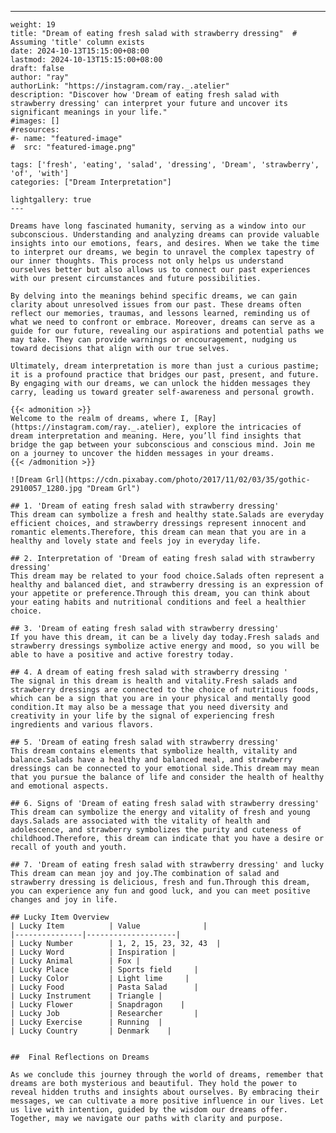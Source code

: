 ---
    weight: 19
    title: "Dream of eating fresh salad with strawberry dressing"  # Assuming 'title' column exists
    date: 2024-10-13T15:15:00+08:00
    lastmod: 2024-10-13T15:15:00+08:00
    draft: false
    author: "ray"
    authorLink: "https://instagram.com/ray._.atelier"
    description: "Discover how 'Dream of eating fresh salad with strawberry dressing' can interpret your future and uncover its significant meanings in your life."
    #images: []
    #resources:
    #- name: "featured-image"
    #  src: "featured-image.png"
    
    tags: ['fresh', 'eating', 'salad', 'dressing', 'Dream', 'strawberry', 'of', 'with']
    categories: ["Dream Interpretation"]
    
    lightgallery: true
    ---
    
    Dreams have long fascinated humanity, serving as a window into our subconscious. Understanding and analyzing dreams can provide valuable insights into our emotions, fears, and desires. When we take the time to interpret our dreams, we begin to unravel the complex tapestry of our inner thoughts. This process not only helps us understand ourselves better but also allows us to connect our past experiences with our present circumstances and future possibilities.
    
    By delving into the meanings behind specific dreams, we can gain clarity about unresolved issues from our past. These dreams often reflect our memories, traumas, and lessons learned, reminding us of what we need to confront or embrace. Moreover, dreams can serve as a guide for our future, revealing our aspirations and potential paths we may take. They can provide warnings or encouragement, nudging us toward decisions that align with our true selves.
    
    Ultimately, dream interpretation is more than just a curious pastime; it is a profound practice that bridges our past, present, and future. By engaging with our dreams, we can unlock the hidden messages they carry, leading us toward greater self-awareness and personal growth.
    
    {{< admonition >}}
    Welcome to the realm of dreams, where I, [Ray](https://instagram.com/ray._.atelier), explore the intricacies of dream interpretation and meaning. Here, you’ll find insights that bridge the gap between your subconscious and conscious mind. Join me on a journey to uncover the hidden messages in your dreams.
    {{< /admonition >}}
    
    ![Dream Grl](https://cdn.pixabay.com/photo/2017/11/02/03/35/gothic-2910057_1280.jpg "Dream Grl")
    
    ## 1. 'Dream of eating fresh salad with strawberry dressing'
    This dream can symbolize a fresh and healthy state.Salads are everyday efficient choices, and strawberry dressings represent innocent and romantic elements.Therefore, this dream can mean that you are in a healthy and lovely state and feels joy in everyday life.
    
    ## 2. Interpretation of 'Dream of eating fresh salad with strawberry dressing'
    This dream may be related to your food choice.Salads often represent a healthy and balanced diet, and strawberry dressing is an expression of your appetite or preference.Through this dream, you can think about your eating habits and nutritional conditions and feel a healthier choice.
    
    ## 3. 'Dream of eating fresh salad with strawberry dressing'
    If you have this dream, it can be a lively day today.Fresh salads and strawberry dressings symbolize active energy and mood, so you will be able to have a positive and active forestry today.
    
    ## 4. A dream of eating fresh salad with strawberry dressing '
    The signal in this dream is health and vitality.Fresh salads and strawberry dressings are connected to the choice of nutritious foods, which can be a sign that you are in your physical and mentally good condition.It may also be a message that you need diversity and creativity in your life by the signal of experiencing fresh ingredients and various flavors.
    
    ## 5. 'Dream of eating fresh salad with strawberry dressing'
    This dream contains elements that symbolize health, vitality and balance.Salads have a healthy and balanced meal, and strawberry dressings can be connected to your emotional side.This dream may mean that you pursue the balance of life and consider the health of healthy and emotional aspects.
    
    ## 6. Signs of 'Dream of eating fresh salad with strawberry dressing'
    This dream can symbolize the energy and vitality of fresh and young days.Salads are associated with the vitality of health and adolescence, and strawberry symbolizes the purity and cuteness of childhood.Therefore, this dream can indicate that you have a desire or recall of youth and youth.
    
    ## 7. 'Dream of eating fresh salad with strawberry dressing' and lucky
    This dream can mean joy and joy.The combination of salad and strawberry dressing is delicious, fresh and fun.Through this dream, you can experience any fun and good luck, and you can meet positive changes and joy in life.
    
    ## Lucky Item Overview
    | Lucky Item          | Value              |
    |---------------|--------------------|
    | Lucky Number        | 1, 2, 15, 23, 32, 43  |
    | Lucky Word          | Inspiration |
    | Lucky Animal        | Fox |
    | Lucky Place         | Sports field     |
    | Lucky Color         | Light lime     |
    | Lucky Food          | Pasta Salad      |
    | Lucky Instrument    | Triangle |
    | Lucky Flower        | Snapdragon    |
    | Lucky Job           | Researcher       |
    | Lucky Exercise      | Running  |
    | Lucky Country       | Denmark    |
    
    
    ##  Final Reflections on Dreams
    
    As we conclude this journey through the world of dreams, remember that dreams are both mysterious and beautiful. They hold the power to reveal hidden truths and insights about ourselves. By embracing their messages, we can cultivate a more positive influence in our lives. Let us live with intention, guided by the wisdom our dreams offer. Together, may we navigate our paths with clarity and purpose.
    